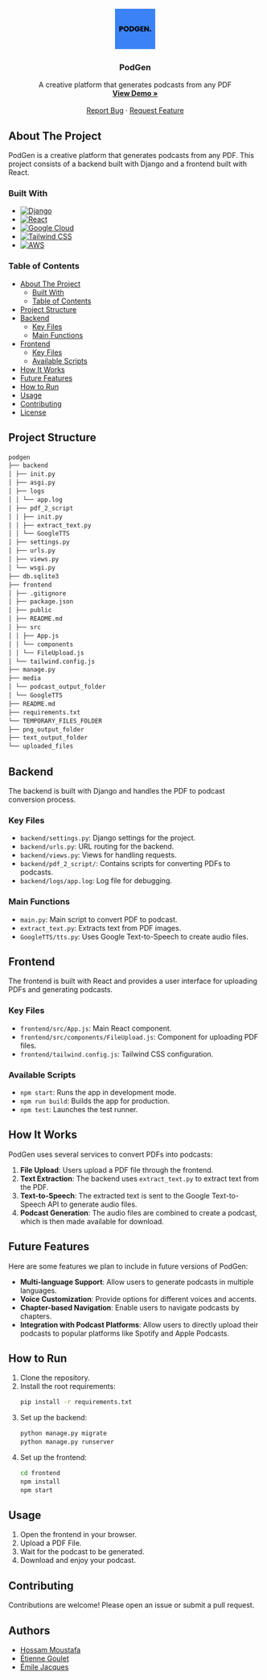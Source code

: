 <!-- PROJECT LOGO -->
<br />
<div align="center">
  <a href="https://github.com/scriptmaze/podgen">
    <img src="images/PODGEN.png" alt="Logo" width="80" height="80">
  </a>

<h3 align="center">PodGen</h3>

  <p align="center">
    A creative platform that generates podcasts from any PDF
    <br />
    <a href="https://github.com/scriptmaze/podgen"><strong>View Demo »</strong></a>
    <br />
    <br />
    <a href="https://github.com/scriptmaze/podgen/issues/new?labels=bug&template=bug-report---.md">Report Bug</a>
    ·
    <a href="https://github.com/scriptmaze/podgen/issues/new?labels=enhancement&template=feature-request---.md">Request Feature</a>
  </p>
</div>

## About The Project

PodGen is a creative platform that generates podcasts from any PDF. This project consists of a backend built with Django and a frontend built with React.

### Built With

* [![Django][Django]][Django-url]
* [![React][React.js]][React-url]
* [![Google Cloud][Google-cloud]][Google-cloud-url]
* [![Tailwind CSS][TailwindCSS]][TailwindCSS-url]
* [![AWS][AWS]][AWS-url]

[Django]: https://img.shields.io/badge/Django-092E20?style=for-the-badge&logo=django&logoColor=white
[Django-url]: https://www.djangoproject.com/
[React.js]: https://img.shields.io/badge/React-20232A?style=for-the-badge&logo=react&logoColor=61DAFB
[React-url]: https://reactjs.org/
[Google-cloud]: https://img.shields.io/badge/Google%20Cloud-4285F4?style=for-the-badge&logo=google-cloud&logoColor=white
[Google-cloud-url]: https://cloud.google.com/
[TailwindCSS]: https://img.shields.io/badge/Tailwind_CSS-38B2AC?style=for-the-badge&logo=tailwind-css&logoColor=white
[TailwindCSS-url]: https://tailwindcss.com/
[AWS]: https://img.shields.io/badge/AWS-232F3E?style=for-the-badge&logo=amazon-aws&logoColor=white
[AWS-url]: https://aws.amazon.com/

### Table of Contents

- [About The Project](#about-the-project)
  - [Built With](#built-with)
  - [Table of Contents](#table-of-contents)
- [Project Structure](#project-structure)
- [Backend](#backend)
  - [Key Files](#key-files)
  - [Main Functions](#main-functions)
- [Frontend](#frontend)
  - [Key Files](#key-files-1)
  - [Available Scripts](#available-scripts)
- [How It Works](#how-it-works)
- [Future Features](#future-features)
- [How to Run](#how-to-run)
- [Usage](#usage)
- [Contributing](#contributing)
- [License](#license)


## Project Structure
```bash
podgen
├── backend
│ ├── init.py
│ ├── asgi.py
│ ├── logs
│ │ └── app.log
│ ├── pdf_2_script
│ │ ├── init.py
│ │ ├── extract_text.py
│ │ └── GoogleTTS
│ ├── settings.py
│ ├── urls.py
│ ├── views.py
│ └── wsgi.py
├── db.sqlite3
├── frontend
│ ├── .gitignore
│ ├── package.json
│ ├── public
│ ├── README.md
│ ├── src
│ │ ├── App.js
│ │ └── components
│ │ └── FileUpload.js
│ └── tailwind.config.js
├── manage.py
├── media
│ └── podcast_output_folder
│ └── GoogleTTS
├── README.md
├── requirements.txt
└── TEMPORARY_FILES_FOLDER
├── png_output_folder
├── text_output_folder
└── uploaded_files
```

## Backend

The backend is built with Django and handles the PDF to podcast conversion process.

### Key Files

- `backend/settings.py`: Django settings for the project.
- `backend/urls.py`: URL routing for the backend.
- `backend/views.py`: Views for handling requests.
- `backend/pdf_2_script/`: Contains scripts for converting PDFs to podcasts.
- `backend/logs/app.log`: Log file for debugging.

### Main Functions

- `main.py`: Main script to convert PDF to podcast.
- `extract_text.py`: Extracts text from PDF images.
- `GoogleTTS/tts.py`: Uses Google Text-to-Speech to create audio files.

## Frontend

The frontend is built with React and provides a user interface for uploading PDFs and generating podcasts.

### Key Files

- `frontend/src/App.js`: Main React component.
- `frontend/src/components/FileUpload.js`: Component for uploading PDF files.
- `frontend/tailwind.config.js`: Tailwind CSS configuration.

### Available Scripts

- `npm start`: Runs the app in development mode.
- `npm run build`: Builds the app for production.
- `npm test`: Launches the test runner.

## How It Works

PodGen uses several services to convert PDFs into podcasts:

1. **File Upload**: Users upload a PDF file through the frontend.
2. **Text Extraction**: The backend uses `extract_text.py` to extract text from the PDF.
3. **Text-to-Speech**: The extracted text is sent to the Google Text-to-Speech API to generate audio files.
4. **Podcast Generation**: The audio files are combined to create a podcast, which is then made available for download.

## Future Features

Here are some features we plan to include in future versions of PodGen:

- **Multi-language Support**: Allow users to generate podcasts in multiple languages.
- **Voice Customization**: Provide options for different voices and accents.
- **Chapter-based Navigation**: Enable users to navigate podcasts by chapters.
- **Integration with Podcast Platforms**: Allow users to directly upload their podcasts to popular platforms like Spotify and Apple Podcasts.

## How to Run

1. Clone the repository.
2. Install the root requirements:
   ```sh
   pip install -r requirements.txt
4. Set up the backend:
   ```sh
   python manage.py migrate
   python manage.py runserver
5. Set up the frontend:
   ```sh
   cd frontend
   npm install
   npm start

## Usage

1. Open the frontend in your browser.
2. Upload a PDF File.
3. Wait for the podcast to be generated.
4. Download and enjoy your podcast.

## Contributing

Contributions are welcome! Please open an issue or submit a pull request.

## Authors

- [Hossam Moustafa](https://github.com/scriptmaze)
- [Étienne Goulet](https://github.com/etiennegoulet)
- [Émile Jacques](https://github.com/ejm22)

